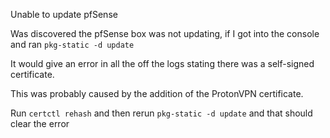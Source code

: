 Unable to update pfSense

Was discovered the pfSense box was not updating, if I got into the console and ran
`pkg-static -d update`

It would give an error in all the off the logs stating there was a self-signed certificate.

This was probably caused by the addition of the ProtonVPN certificate.

Run `certctl rehash` and then rerun `pkg-static -d update` and that should clear the error
